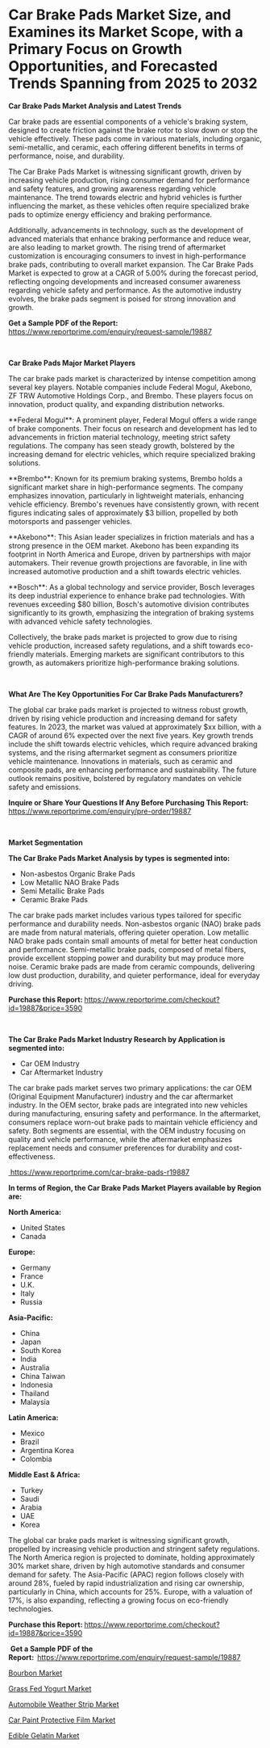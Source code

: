<p><h1>Car Brake Pads Market Size, and Examines its Market Scope, with a Primary Focus on Growth Opportunities, and Forecasted Trends Spanning from 2025 to 2032</h1></p><p><strong>Car Brake Pads Market Analysis and Latest Trends</strong></p>
<p><p>Car brake pads are essential components of a vehicle's braking system, designed to create friction against the brake rotor to slow down or stop the vehicle effectively. These pads come in various materials, including organic, semi-metallic, and ceramic, each offering different benefits in terms of performance, noise, and durability.</p><p>The Car Brake Pads Market is witnessing significant growth, driven by increasing vehicle production, rising consumer demand for performance and safety features, and growing awareness regarding vehicle maintenance. The trend towards electric and hybrid vehicles is further influencing the market, as these vehicles often require specialized brake pads to optimize energy efficiency and braking performance.</p><p>Additionally, advancements in technology, such as the development of advanced materials that enhance braking performance and reduce wear, are also leading to market growth. The rising trend of aftermarket customization is encouraging consumers to invest in high-performance brake pads, contributing to overall market expansion. The Car Brake Pads Market is expected to grow at a CAGR of 5.00% during the forecast period, reflecting ongoing developments and increased consumer awareness regarding vehicle safety and performance. As the automotive industry evolves, the brake pads segment is poised for strong innovation and growth.</p></p>
<p><strong>Get a Sample PDF of the Report:&nbsp;</strong> <a href="https://www.reportprime.com/enquiry/request-sample/19887?utm_campaign=2470&utm_medium=2&utm_source=Github&utm_content=ia&utm_term=17032025&utm_id=car-brake-pads">https://www.reportprime.com/enquiry/request-sample/19887</a></p>
<p>&nbsp;</p>
<p><strong>Car Brake Pads Major Market Players</strong></p>
<p><p>The car brake pads market is characterized by intense competition among several key players. Notable companies include Federal Mogul, Akebono, ZF TRW Automotive Holdings Corp., and Brembo. These players focus on innovation, product quality, and expanding distribution networks.</p><p>**Federal Mogul**: A prominent player, Federal Mogul offers a wide range of brake components. Their focus on research and development has led to advancements in friction material technology, meeting strict safety regulations. The company has seen steady growth, bolstered by the increasing demand for electric vehicles, which require specialized braking solutions.</p><p>**Brembo**: Known for its premium braking systems, Brembo holds a significant market share in high-performance segments. The company emphasizes innovation, particularly in lightweight materials, enhancing vehicle efficiency. Brembo's revenues have consistently grown, with recent figures indicating sales of approximately $3 billion, propelled by both motorsports and passenger vehicles.</p><p>**Akebono**: This Asian leader specializes in friction materials and has a strong presence in the OEM market. Akebono has been expanding its footprint in North America and Europe, driven by partnerships with major automakers. Their revenue growth projections are favorable, in line with increased automotive production and a shift towards electric vehicles.</p><p>**Bosch**: As a global technology and service provider, Bosch leverages its deep industrial experience to enhance brake pad technologies. With revenues exceeding $80 billion, Bosch's automotive division contributes significantly to its growth, emphasizing the integration of braking systems with advanced vehicle safety technologies.</p><p>Collectively, the brake pads market is projected to grow due to rising vehicle production, increased safety regulations, and a shift towards eco-friendly materials. Emerging markets are significant contributors to this growth, as automakers prioritize high-performance braking solutions.</p></p>
<p>&nbsp;</p>
<p><strong>What Are The Key Opportunities For Car Brake Pads Manufacturers?</strong></p>
<p><p>The global car brake pads market is projected to witness robust growth, driven by rising vehicle production and increasing demand for safety features. In 2023, the market was valued at approximately $xx billion, with a CAGR of around 6% expected over the next five years. Key growth trends include the shift towards electric vehicles, which require advanced braking systems, and the rising aftermarket segment as consumers prioritize vehicle maintenance. Innovations in materials, such as ceramic and composite pads, are enhancing performance and sustainability. The future outlook remains positive, bolstered by regulatory mandates on vehicle safety and emissions.</p></p>
<p><strong>Inquire or Share Your Questions If Any Before Purchasing This Report:</strong> <a href="https://www.reportprime.com/enquiry/pre-order/19887?utm_campaign=2470&utm_medium=2&utm_source=Github&utm_content=ia&utm_term=17032025&utm_id=car-brake-pads">https://www.reportprime.com/enquiry/pre-order/19887</a></p>
<p>&nbsp;</p>
<p><strong>Market Segmentation</strong></p>
<p><strong>The Car Brake Pads Market Analysis by types is segmented into:</strong></p>
<p><ul><li>Non-asbestos Organic Brake Pads</li><li>Low Metallic NAO Brake Pads</li><li>Semi Metallic Brake Pads</li><li>Ceramic Brake Pads</li></ul></p>
<p><p>The car brake pads market includes various types tailored for specific performance and durability needs. Non-asbestos organic (NAO) brake pads are made from natural materials, offering quieter operation. Low metallic NAO brake pads contain small amounts of metal for better heat conduction and performance. Semi-metallic brake pads, composed of metal fibers, provide excellent stopping power and durability but may produce more noise. Ceramic brake pads are made from ceramic compounds, delivering low dust production, durability, and quieter performance, ideal for everyday driving.</p></p>
<p><strong>Purchase this Report:&nbsp;</strong><a href="https://www.reportprime.com/checkout?id=19887&price=3590&utm_campaign=2470&utm_medium=2&utm_source=Github&utm_content=ia&utm_term=17032025&utm_id=car-brake-pads">https://www.reportprime.com/checkout?id=19887&price=3590</a></p>
<p>&nbsp;</p>
<p><strong>The Car Brake Pads Market Industry Research by Application is segmented into:</strong></p>
<p><ul><li>Car OEM Industry</li><li>Car Aftermarket Industry</li></ul></p>
<p><p>The car brake pads market serves two primary applications: the car OEM (Original Equipment Manufacturer) industry and the car aftermarket industry. In the OEM sector, brake pads are integrated into new vehicles during manufacturing, ensuring safety and performance. In the aftermarket, consumers replace worn-out brake pads to maintain vehicle efficiency and safety. Both segments are essential, with the OEM industry focusing on quality and vehicle performance, while the aftermarket emphasizes replacement needs and consumer preferences for durability and cost-effectiveness.</p></p>
<p><a href="https://www.reportprime.com/car-brake-pads-r19887?utm_campaign=2470&utm_medium=2&utm_source=Github&utm_content=ia&utm_term=17032025&utm_id=car-brake-pads">&nbsp;https://www.reportprime.com/car-brake-pads-r19887</a></p>
<p><strong>In terms of Region, the Car Brake Pads Market Players available by Region are:</strong></p>
<p>
    <p> <strong> North America: </strong>
        <ul>
            <li>United States</li>
            <li>Canada</li>
        </ul>
        </p> 
    <p> <strong> Europe: </strong>
        <ul>
            <li>Germany</li>
            <li>France</li>
            <li>U.K.</li>
            <li>Italy</li>
            <li>Russia</li>
        </ul>
        </p> 
    <p> <strong> Asia-Pacific: </strong>
        <ul>
            <li>China</li>
            <li>Japan</li>
            <li>South Korea</li>
            <li>India</li>
            <li>Australia</li>
            <li>China Taiwan</li>
            <li>Indonesia</li>
            <li>Thailand</li>
            <li>Malaysia</li>
        </ul>
        </p> 
    <p> <strong> Latin America: </strong>
        <ul>
            <li>Mexico</li>
            <li>Brazil</li>
            <li>Argentina Korea</li>
            <li>Colombia</li>
        </ul>
        </p> 
    <p> <strong> Middle East & Africa: </strong>
        <ul>
            <li>Turkey</li>
            <li>Saudi</li>
            <li>Arabia</li>
            <li>UAE</li>
            <li>Korea</li>
        </ul>
    </p>
    </p>
<p><p>The global car brake pads market is witnessing significant growth, propelled by increasing vehicle production and stringent safety regulations. The North America region is projected to dominate, holding approximately 30% market share, driven by high automotive standards and consumer demand for safety. The Asia-Pacific (APAC) region follows closely with around 28%, fueled by rapid industrialization and rising car ownership, particularly in China, which accounts for 25%. Europe, with a valuation of 17%, is also expanding, reflecting a growing focus on eco-friendly technologies.</p></p>
<p><strong>Purchase this Report: </strong><a href="https://www.reportprime.com/checkout?id=19887&price=3590&utm_campaign=2470&utm_medium=2&utm_source=Github&utm_content=ia&utm_term=17032025&utm_id=car-brake-pads">https://www.reportprime.com/checkout?id=19887&price=3590</a></p>
<p>&nbsp;<strong>Get a Sample PDF of the Report:&nbsp;&nbsp;</strong><a href="https://www.reportprime.com/enquiry/request-sample/19887?utm_campaign=2470&utm_medium=2&utm_source=Github&utm_content=ia&utm_term=17032025&utm_id=car-brake-pads">https://www.reportprime.com/enquiry/request-sample/19887</a></p>
<p><strong></strong></p>
<p><p><a href="https://www.linkedin.com/pulse/bourbon-market-research-future-outlook-forecasted-cagr-67-from-lrzge?utm_campaign=2470&utm_medium=2&utm_source=Github&utm_content=ia&utm_term=17032025&utm_id=car-brake-pads">Bourbon Market</a></p><p><a href="https://www.linkedin.com/pulse/revenue-insights-grass-fed-yogurt-market-projected-97-cagr-qhbme?utm_campaign=2470&utm_medium=2&utm_source=Github&utm_content=ia&utm_term=17032025&utm_id=car-brake-pads">Grass Fed Yogurt Market</a></p><p><a href="https://github.com/ChiragRP21/Market-Research-Report-List-7/blob/main/automobile-weather-strip-market.md?utm_campaign=2470&utm_medium=2&utm_source=Github&utm_content=ia&utm_term=17032025&utm_id=car-brake-pads">Automobile Weather Strip Market</a></p><p><a href="https://github.com/goickpache1m/Market-Research-Report-List-1/blob/main/car-paint-protective-film-market.md?utm_campaign=2470&utm_medium=2&utm_source=Github&utm_content=ia&utm_term=17032025&utm_id=car-brake-pads">Car Paint Protective Film Market</a></p><p><a href="https://www.linkedin.com/pulse/latest-edible-gelatin-market-research-size-share-analysis-projected-nszoe?utm_campaign=2470&utm_medium=2&utm_source=Github&utm_content=ia&utm_term=17032025&utm_id=car-brake-pads">Edible Gelatin Market</a></p></p>